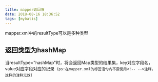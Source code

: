 ```yaml
---
title: mapper返回值
date: 2018-08-16 18:36:52
tags: [mybatis]
---
```

mapper.xml中的resultType可以是多种类型     
<!-- more -->     
## 返回类型为hashMap    
当resultType="hashMap"时，将会返回Map类型的结果集，key对应字段名，value对应字段对应的记录（```ps:在mapper.xml的标签语句内不要使用<!-- -->注释，这样的注释无效```）
